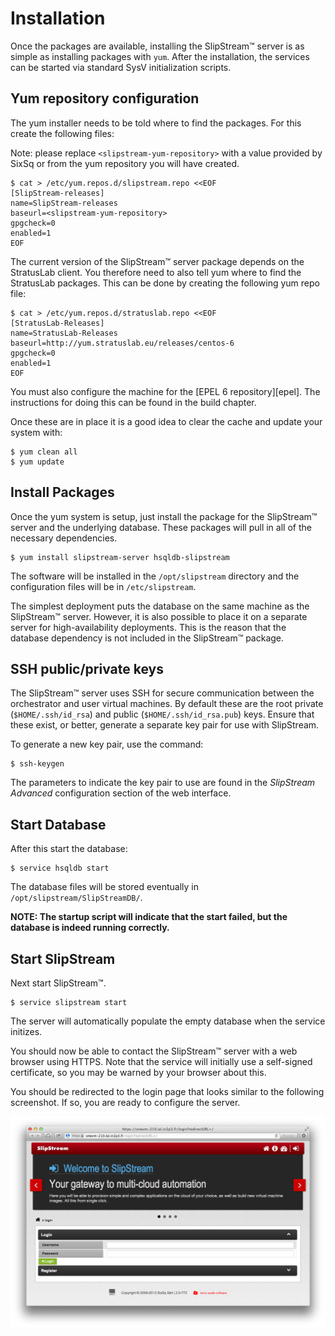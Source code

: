 # Installation

Once the packages are available, installing the SlipStream™ server is
as simple as installing packages with `yum`.  After the installation,
the services can be started via standard SysV initialization scripts.

## Yum repository configuration

The yum installer needs to be told where to find the packages. For this
create the following files:

Note: please replace `<slipstream-yum-repository>` with a value
provided by SixSq or from the yum repository you will have created.

    $ cat > /etc/yum.repos.d/slipstream.repo <<EOF
    [SlipStream-releases]
    name=SlipStream-releases
    baseurl=<slipstream-yum-repository>
    gpgcheck=0
    enabled=1
    EOF

The current version of the SlipStream™ server package depends on
the StratusLab client.  You therefore need to also tell yum where to find
the StratusLab packages.  This can be done by creating the following yum
repo file:

    $ cat > /etc/yum.repos.d/stratuslab.repo <<EOF
    [StratusLab-Releases]
    name=StratusLab-Releases
    baseurl=http://yum.stratuslab.eu/releases/centos-6
    gpgcheck=0
    enabled=1
    EOF

You must also configure the machine for the [EPEL 6 repository][epel].
The instructions for doing this can be found in the build chapter.

Once these are in place it is a good idea to clear the cache and
update your system with:

    $ yum clean all
    $ yum update

## Install Packages

Once the yum system is setup, just install the package for the
SlipStream™ server and the underlying database.  These packages will
pull in all of the necessary dependencies.

    $ yum install slipstream-server hsqldb-slipstream 

The software will be installed in the `/opt/slipstream` directory and
the configuration files will be in `/etc/slipstream`.

The simplest deployment puts the database on the same machine as the
SlipStream™ server.  However, it is also possible to place it on a
separate server for high-availability deployments.  This is the reason
that the database dependency is not included in the SlipStream™
package.

## SSH public/private keys

The SlipStream™ server uses SSH for secure communication between the
orchestrator and user virtual machines. By default these are the root
private (`$HOME/.ssh/id_rsa`) and public (`$HOME/.ssh/id_rsa.pub`)
keys.  Ensure that these exist, or better, generate a separate key
pair for use with SlipStream.

To generate a new key pair, use the command:

    $ ssh-keygen

The parameters to indicate the key pair to use are found in the
*SlipStream Advanced* configuration section of the web interface.

## Start Database

After this start the database:

    $ service hsqldb start

The database files will be stored eventually in
`/opt/slipstream/SlipStreamDB/`.

**NOTE: The startup script will indicate that the start failed, but
the database is indeed running correctly.**

## Start SlipStream

Next start SlipStream™.

    $ service slipstream start

The server will automatically populate the empty database when the
service initizes. 

You should now be able to contact the SlipStream™ server with a web
browser using HTTPS.  Note that the service will initially use a
self-signed certificate, so you may be warned by your browser about
this.

You should be redirected to the login page that looks similar to
the following screenshot.  If so, you are ready to configure the
server.

![SlipStream™ Login Page](images/screenshot-login.png)
